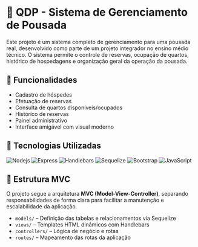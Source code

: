 # 🏨 QDP - Sistema de Gerenciamento de Pousada

Este projeto é um sistema completo de gerenciamento para uma pousada real, desenvolvido como parte de um projeto integrador no ensino médio técnico. O sistema permite o controle de reservas, ocupação de quartos, histórico de hospedagens e organização geral da operação da pousada.

## 📌 Funcionalidades

- Cadastro de hóspedes
- Efetuação de reservas
- Consulta de quartos disponíveis/ocupados
- Histórico de reservas
- Painel administrativo
- Interface amigável com visual moderno

## 🧰 Tecnologias Utilizadas

![Nodejs](https://img.shields.io/badge/-Nodejs-339933?style=for-the-badge&logo=Node.js&logoColor=white)
![Express](https://img.shields.io/badge/Express%20js-000000?style=for-the-badge&logo=express&logoColor=white)
![Handlebars](https://img.shields.io/badge/-Handlebars-ff7f00?style=for-the-badge&logo=Handlebars.js&logoColor=white)
![Sequelize](https://img.shields.io/badge/Sequelize-52B0E7?style=for-the-badge&logo=Sequelize&logoColor=white)
![Bootstrap](https://img.shields.io/badge/bootstrap-%238511FA.svg?style=for-the-badge&logo=bootstrap&logoColor=white)
![JavaScript](https://img.shields.io/badge/javascript-%23323330.svg?style=for-the-badge&logo=javascript&logoColor=%23F7DF1E)

## 📁 Estrutura MVC

O projeto segue a arquitetura **MVC (Model-View-Controller)**, separando responsabilidades de forma clara para facilitar a manutenção e escalabilidade da aplicação.

- `models/` – Definição das tabelas e relacionamentos via Sequelize
- `views/` – Templates HTML dinâmicos com Handlebars
- `controllers/` – Lógica de negócio e rotas
- `routes/` – Mapeamento das rotas da aplicação
